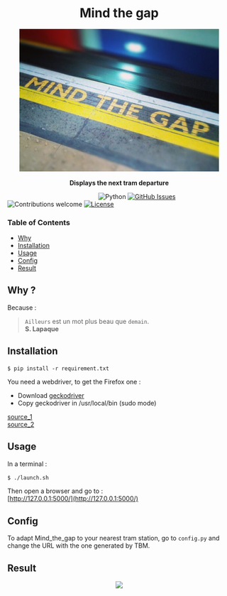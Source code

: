 <h1 align="center">Mind the gap</h1>

<p align="center">
  <a href="#"><img src="./picture/mindthegap.jpeg"  width="450"/></a>
</p>

<div align="center">
  <strong>Displays the next tram departure</strong>
</div>


&nbsp;&nbsp;&nbsp;&nbsp;&nbsp;&nbsp;&nbsp;&nbsp;&nbsp;&nbsp;&nbsp;&nbsp;&nbsp;&nbsp;&nbsp;&nbsp;&nbsp;&nbsp;&nbsp;&nbsp;&nbsp;&nbsp;&nbsp;&nbsp;&nbsp;&nbsp;&nbsp;&nbsp;&nbsp;&nbsp;&nbsp;&nbsp;&nbsp;&nbsp;&nbsp;&nbsp;&nbsp;&nbsp;&nbsp;&nbsp;&nbsp;&nbsp;&nbsp;&nbsp;&nbsp;&nbsp;&nbsp;&nbsp;&nbsp;&nbsp;&nbsp;
![Python](https://img.shields.io/badge/python-v3.6+-blue.svg)
[![GitHub Issues](https://img.shields.io/github/issues/anfederico/Clairvoyant.svg)](https://github.com/tlentali/mind_the_gap/issues)
![Contributions welcome](https://img.shields.io/badge/contributions-welcome-orange.svg)
[![License](https://img.shields.io/badge/license-MIT-blue.svg)](https://opensource.org/licenses/MIT)

### Table of Contents
- [Why](#why)
- [Installation](#installation)
- [Usage](#usage)
- [Config](#config)
- [Result](#result)

## Why ?

Because :  
> ```Ailleurs``` est un mot plus beau que ```demain```.  
> **S. Lapaque**

## Installation

```
$ pip install -r requirement.txt
```
You need a webdriver, to get the Firefox one :
- Download [geckodriver](https://github.com/mozilla/geckodriver/releases)
- Copy geckodriver in /usr/local/bin (sudo mode)

[source_1](https://stackoverflow.com/questions/40208051/selenium-using-python-geckodriver-executable-needs-to-be-in-path)  
[source_2](https://gist.github.com/ziadoz/3e8ab7e944d02fe872c3454d17af31a5)

## Usage

In a terminal :  
```bash
$ ./launch.sh
```

Then open a browser and go to :  
[http://127.0.0.1:5000/](http://127.0.0.1:5000/)  

## Config

To adapt Mind_the_gap to your nearest tram station, go to ```config.py``` and change the URL with the one generated by TBM.

## Result
 <p align="center">
  <a href="#"><img src="./picture/result.png"  width="450"/></a>
</p>

